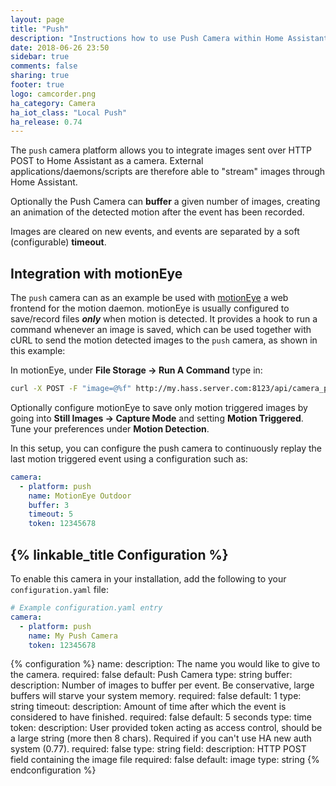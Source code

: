 ```yaml
---
layout: page
title: "Push"
description: "Instructions how to use Push Camera within Home Assistant."
date: 2018-06-26 23:50
sidebar: true
comments: false
sharing: true
footer: true
logo: camcorder.png
ha_category: Camera
ha_iot_class: "Local Push"
ha_release: 0.74  
---
```


The `push` camera platform allows you to integrate images sent over HTTP POST to Home Assistant as a camera. External applications/daemons/scripts are therefore able to "stream" images through Home Assistant.

Optionally the Push Camera can **buffer** a given number of images, creating an animation of the detected motion after the event has been recorded.

Images are cleared on new events, and events are separated by a soft (configurable) **timeout**.

## Integration with motionEye

The `push` camera can as an example be used with [motionEye](https://github.com/ccrisan/motioneye/wiki) a web frontend for the motion daemon. motionEye is usually configured to save/record files ***only*** when motion is detected. It provides a hook to run a command whenever an image is saved, which can be used together with cURL to send the motion detected images to the `push` camera, as shown in this example:

In motionEye, under **File Storage -> Run A Command** type in:
```bash
curl -X POST -F "image=@%f" http://my.hass.server.com:8123/api/camera_push/camera.push_camera?token=12345678
```

Optionally configure motionEye to save only motion triggered images by going into **Still Images -> Capture Mode** and setting **Motion Triggered**. Tune your preferences under **Motion Detection**.

In this setup, you can configure the push camera to continuously replay the last motion triggered event using a configuration such as:

```yaml
camera:
  - platform: push
    name: MotionEye Outdoor
    buffer: 3
    timeout: 5
    token: 12345678
```

## {% linkable_title Configuration %}

To enable this camera in your installation, add the following to your `configuration.yaml` file:

```yaml
# Example configuration.yaml entry
camera:
  - platform: push
    name: My Push Camera
    token: 12345678
```

{% configuration %}
name:
  description:  The name you would like to give to the camera.
  required: false
  default: Push Camera
  type: string
buffer:
  description: Number of images to buffer per event. Be conservative, large buffers will starve your system memory.
  required: false
  default: 1
  type: string
timeout:
  description: Amount of time after which the event is considered to have finished.
  required: false
  default: 5 seconds
  type: time
token:
  description: User provided token acting as access control, should be a large string (more then 8 chars). Required if you can't use HA new auth system (0.77).
  required: false 
  type: string
field:
  description: HTTP POST field containing the image file
  required: false
  default: image
  type: string
{% endconfiguration %}
